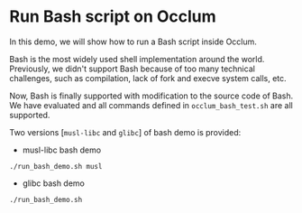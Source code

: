 # Run Bash script on Occlum

In this demo, we will show how to run a Bash script inside Occlum.

Bash is the most widely used shell implementation around the world. Previously, we didn't support Bash because of too many technical challenges, such as compilation, lack of fork and execve system calls, etc.

Now, Bash is finally supported with modification to the source code of Bash. We have evaluated and all commands defined in `occlum_bash_test.sh` are all supported.

Two versions [`musl-libc` and `glibc`] of bash demo is provided:

* musl-libc bash demo
```
./run_bash_demo.sh musl
```

* glibc bash demo
```
./run_bash_demo.sh
```
